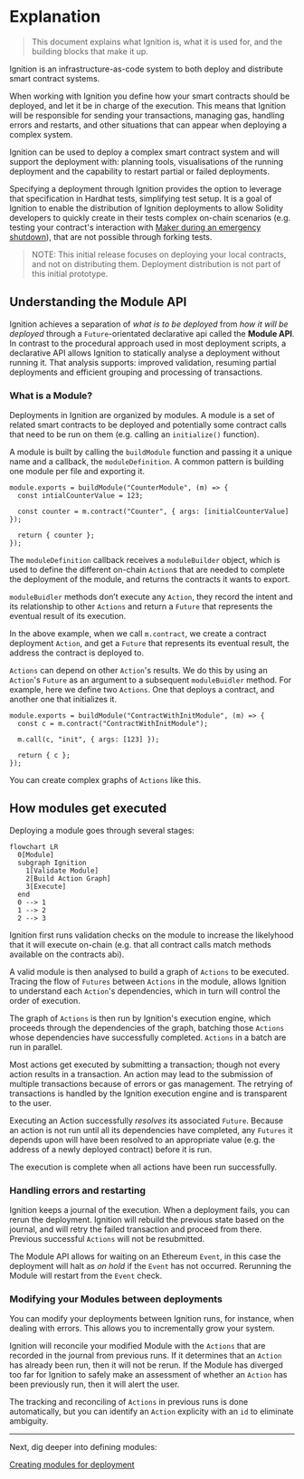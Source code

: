 # Explanation

> This document explains what Ignition is, what it is used for, and the building blocks that make it up.

Ignition is an infrastructure-as-code system to both deploy and distribute smart contract systems.

When working with Ignition you define how your smart contracts should be deployed, and let it be in charge of the execution. This means that Ignition will be responsible for sending your transactions, managing gas, handling errors and restarts, and other situations that can appear when deploying a complex system.

Ignition can be used to deploy a complex smart contract system and will support the deployment with: planning tools, visualisations of the running deployment and the capability to restart partial or failed deployments.

Specifying a deployment through Ignition provides the option to leverage that specification in Hardhat tests, simplifying test setup. It is a goal of Ignition to enable the distribution of Ignition deployments to allow Solidity developers to quickly create in their tests complex on-chain scenarios (e.g. testing your contract's interaction with [Maker during an emergency shutdown](https://docs.makerdao.com/smart-contract-modules/shutdown)), that are not possible through forking tests.

> NOTE: This initial release focuses on deploying your local contracts, and not on distributing them. Deployment distribution is not part of this initial prototype.

## Understanding the Module API

Ignition achieves a separation of _what is to be deployed_ from _how it will be deployed_ through a `Future`-orientated declarative api called the **Module API**. In contrast to the procedural approach used in most deployment scripts, a declarative API allows Ignition to statically analyse a deployment without running it. That analysis supports: improved validation, resuming partial deployments and efficient grouping and processing of transactions.

### What is a Module?

Deployments in Ignition are organized by modules. A module is a set of related smart contracts to be deployed and potentially some contract calls that need to be run on them (e.g. calling an `initialize()` function).

A module is built by calling the `buildModule` function and passing it a unique name and a callback, the `moduleDefinition`. A common pattern is building one module per file and exporting it.

```tsx
module.exports = buildModule("CounterModule", (m) => {
  const intialCounterValue = 123;

  const counter = m.contract("Counter", { args: [initialCounterValue] });

  return { counter };
});
```

The `moduleDefinition` callback receives a `moduleBuilder` object, which is used to define the different on-chain `Action`s that are needed to complete the deployment of the module, and returns the contracts it wants to export.

`moduleBuidler` methods don’t execute any `Action`, they record the intent and its relationship to other `Actions` and return a `Future` that represents the eventual result of its execution.

In the above example, when we call `m.contract`, we create a contract deployment `Action`, and get a `Future` that represents its eventual result, the address the contract is deployed to.

`Actions` can depend on other `Action`'s results. We do this by using an `Action`'s `Future` as an argument to a subsequent `moduleBuidler` method. For example, here we define two `Actions`. One that deploys a contract, and another one that initializes it.

```tsx
module.exports = buildModule("ContractWithInitModule", (m) => {
  const c = m.contract("ContractWithInitModule");

  m.call(c, "init", { args: [123] });

  return { c };
});
```

You can create complex graphs of `Actions` like this.

## How modules get executed

Deploying a module goes through several stages:

```mermaid
flowchart LR
  0[Module]
  subgraph Ignition
    1[Validate Module]
    2[Build Action Graph]
    3[Execute]
  end
  0 --> 1
  1 --> 2
  2 --> 3
```

Ignition first runs validation checks on the module to increase the likelyhood that it will execute on-chain (e.g. that all contract calls match methods available on the contracts abi).

A valid module is then analysed to build a graph of `Actions` to be executed. Tracing the flow of `Futures` between `Actions` in the module, allows Ignition to understand each `Action`'s dependencies, which in turn will control the order of execution.

The graph of `Actions` is then run by Ignition's execution engine, which proceeds through the dependencies of the graph, batching those `Actions` whose dependencies have successfully completed. `Actions` in a batch are run in parallel.

Most actions get executed by submitting a transaction; though not every action results in a transaction. An action may lead to the submission of multiple transactions because of errors or gas management. The retrying of transactions is handled by the Ignition execution engine and is transparent to the user.

Executing an Action successfully _resolves_ its associated `Future`. Because an action is not run until all its dependencies have completed, any `Futures` it depends upon will have been resolved to an appropriate value (e.g. the address of a newly deployed contract) before it is run.

The execution is complete when all actions have been run successfully.

### Handling errors and restarting

Ignition keeps a journal of the execution. When a deployment fails, you can rerun the deployment. Ignition will rebuild the previous state based on the journal, and will retry the failed transaction and proceed from there. Previous successful `Actions` will not be resubmitted.

The Module API allows for waiting on an Ethereum `Event`, in this case the deployment will halt as _on hold_ if the `Event` has not occurred. Rerunning the Module will restart from the `Event` check.

### Modifying your Modules between deployments

You can modify your deployments between Ignition runs, for instance, when dealing with errors. This allows you to incrementally grow your system.

Ignition will reconcile your modified Module with the `Actions` that are recorded in the journal from previous runs. If it determines that an `Action` has already been run, then it will not be rerun. If the Module has diverged too far for Ignition to safely make an assessment of whether an `Action` has been previously run, then it will alert the user.

The tracking and reconciling of `Actions` in previous runs is done automatically, but you can identify an `Action` explicity with an `id` to eliminate ambiguity.

<!-- - This can help deal with errors
- You can use it to incrementally grow your system
- Ignition will restart from where it was left the last time you run it, and continue from there, deploying the new contracts.
- To be able to do this, Ignition needs to be able to uniquely identify each Action, even in the presence of changes
- Ignition won’t try to execute successfully executed Actions unless you explicitly ask for it.
- Ignition assigns an id to each Action. It can do it automatically in most cases, but sometimes it will ask the user to do it instead. -->

<!-- - Ignition keeps a journal of the execution
- When a deployment fails, you can restart from where it failed. It doesn’t redeploy everything.
- It uses the journal to quickly get back to the state it was at, and continues from there. -->

<!-- - Modules are only run once, like JavaScript modules.
- Ignition takes a Module, creates the graph of actions, and then executes it.
- Most actions get executed by running a transaction.
- Ignition may run more than one transaction to complete an action.
    - Because of errors or gas management
    - Transparent to the user
- Not every action results in transactions
- Executing an Action successfully makes its associated Future “resolved”.
- Actions aren’t run until all the Future’s it depends on have been resolved.
- Ignition executes Actions in batches, running as many actions as it can in parallel. -->

<!-- ## Using a Module from another Module

- How to use a Module from another one.
- Only get one result per module.
- Using the same module twice gives you the same set of contracts. Doesn’t deploy twice.
- If an action depends on another module’s future, it won’t be executed until the entire module gets successfully executed. -->

---

Next, dig deeper into defining modules:

[Creating modules for deployment](./creating-modules-for-deployment.md)
